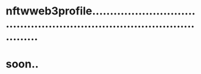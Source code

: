 # nftwweb3profile...........................................................................................
# soon..
